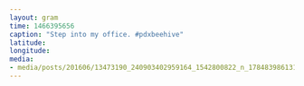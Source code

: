 ```yaml
---
layout: gram
time: 1466395656
caption: "Step into my office. #pdxbeehive"
latitude: 
longitude: 
media:
- media/posts/201606/13473190_240903402959164_1542800822_n_17848398613124550.jpg
---
```

